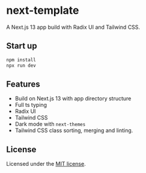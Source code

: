 # next-template

A Next.js 13 app build with Radix UI and Tailwind CSS.

## Start up

```bash
npm install
npx run dev
```

## Features

- Build on Next.js 13 with app directory structure
- Full ts typing
- Radix UI
- Tailwind CSS
- Dark mode with `next-themes`
- Tailwind CSS class sorting, merging and linting.

## License

Licensed under the [MIT license](https://github.com/shadcn/ui/blob/main/LICENSE.md).
